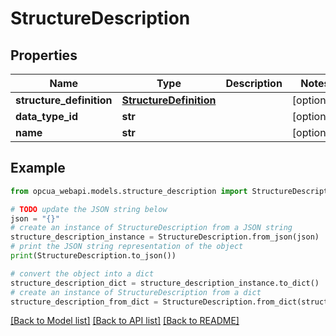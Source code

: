 # StructureDescription


## Properties

Name | Type | Description | Notes
------------ | ------------- | ------------- | -------------
**structure_definition** | [**StructureDefinition**](StructureDefinition.md) |  | [optional] 
**data_type_id** | **str** |  | [optional] 
**name** | **str** |  | [optional] 

## Example

```python
from opcua_webapi.models.structure_description import StructureDescription

# TODO update the JSON string below
json = "{}"
# create an instance of StructureDescription from a JSON string
structure_description_instance = StructureDescription.from_json(json)
# print the JSON string representation of the object
print(StructureDescription.to_json())

# convert the object into a dict
structure_description_dict = structure_description_instance.to_dict()
# create an instance of StructureDescription from a dict
structure_description_from_dict = StructureDescription.from_dict(structure_description_dict)
```
[[Back to Model list]](../README.md#documentation-for-models) [[Back to API list]](../README.md#documentation-for-api-endpoints) [[Back to README]](../README.md)


